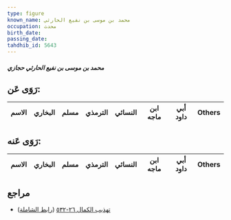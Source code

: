 ```yaml
---
type: figure
known_name: محمد بن موسى بن نفيع الحارثي
occupation: محدث
birth_date:
passing_date:
tahdhib_id: 5643
---
```

##### محمد بن موسى بن نفيع الحارثي حجازي

## رَوَى عَن:
| الاسم | البخاري | مسلم | الترمذي | النسائي | ابن ماجه | أبي داود | Others |
| ----- | ------- | ---- | ------- | ------- | -------- | -------- | ------ |
## رَوَى عَنه:
| الاسم | البخاري | مسلم | الترمذي | النسائي | ابن ماجه | أبي داود | Others |
| ----- | ------- | ---- | ------- | ------- | -------- | -------- | ------ |
## مراجع
- [تهذيب الكمال ٢٦-٥٣٢](obsidian://open?vault=Tahdhib-al-Kamal&file=Figures/٥٦٤٣-محمد%20بن%20موسى%20بن%20نفيع%20الحارثي%20حجازي) ([رابط الشاملة](https://shamela.ws/book/3722/14280))